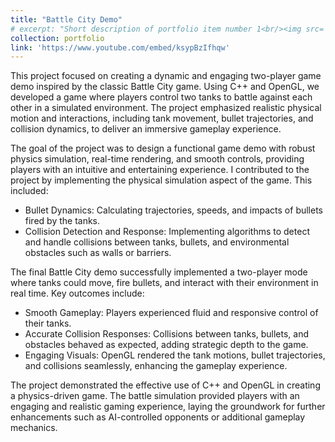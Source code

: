 ```yaml
---
title: "Battle City Demo"
# excerpt: "Short description of portfolio item number 1<br/><img src='/images/500x300.png'>"
collection: portfolio
link: 'https://www.youtube.com/embed/ksypBzIfhqw'
---
```


This project focused on creating a dynamic and engaging two-player game demo inspired by the classic Battle City game. Using C++ and OpenGL, we developed a game where players control two tanks to battle against each other in a simulated environment. The project emphasized realistic physical motion and interactions, including tank movement, bullet trajectories, and collision dynamics, to deliver an immersive gameplay experience.

The goal of the project was to design a functional game demo with robust physics simulation, real-time rendering, and smooth controls, providing players with an intuitive and entertaining experience. I contributed to the project by implementing the physical simulation aspect of the game. This included:
- Bullet Dynamics: Calculating trajectories, speeds, and impacts of bullets fired by the tanks.
- Collision Detection and Response: Implementing algorithms to detect and handle collisions between tanks, bullets, and environmental obstacles such as walls or barriers.

The final Battle City demo successfully implemented a two-player mode where tanks could move, fire bullets, and interact with their environment in real time. Key outcomes include:
- Smooth Gameplay: Players experienced fluid and responsive control of their tanks.
- Accurate Collision Responses: Collisions between tanks, bullets, and obstacles behaved as expected, adding strategic depth to the game.
- Engaging Visuals: OpenGL rendered the tank motions, bullet trajectories, and collisions seamlessly, enhancing the gameplay experience.

The project demonstrated the effective use of C++ and OpenGL in creating a physics-driven game. The battle simulation provided players with an engaging and realistic gaming experience, laying the groundwork for further enhancements such as AI-controlled opponents or additional gameplay mechanics.


<!-- This is an item in your portfolio. It can be have images or nice text. If you name the file .md, it will be parsed as markdown. If you name the file .html, it will be parsed as HTML.  -->

